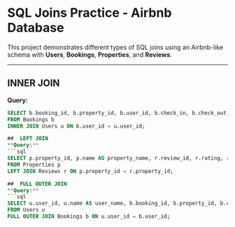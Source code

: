 # SQL Joins Practice - Airbnb Database
This project demonstrates different types of SQL joins using an Airbnb-like schema with **Users**, **Bookings**, **Properties**, and **Reviews**.

---

##  INNER JOIN
**Query:**
```sql
SELECT b.booking_id, b.property_id, b.user_id, b.check_in, b.check_out, u.name AS user_name, u.email
FROM Bookings b
INNER JOIN Users u ON b.user_id = u.user_id;

##  LEFT JOIN
**Query:**
```sql
SELECT p.property_id, p.name AS property_name, r.review_id, r.rating, r.comment
FROM Properties p
LEFT JOIN Reviews r ON p.property_id = r.property_id;

##  FULL OUTER JOIN
**Query:**
```sql
SELECT u.user_id, u.name AS user_name, b.booking_id, b.property_id, b.check_in, b.check_out
FROM Users u
FULL OUTER JOIN Bookings b ON u.user_id = b.user_id;


